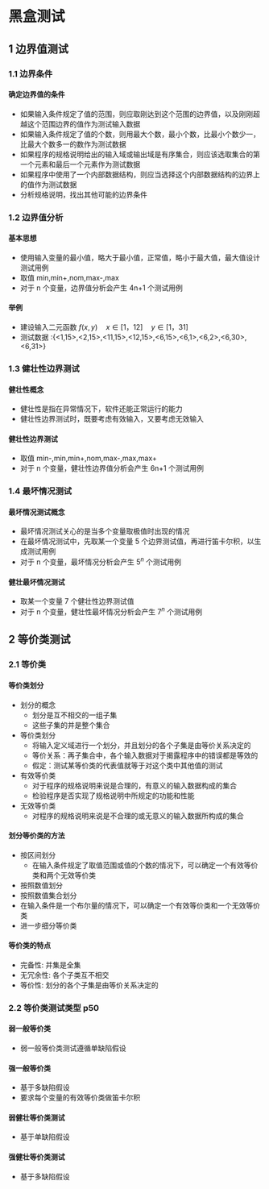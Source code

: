 <link rel="stylesheet" href="style.css">
<h1> 黑盒测试 </h1>
<h2> 1 边界值测试 </h2>
<h3> 1.1 边界条件 </h3>
<h4> 确定边界值的条件 </h4>

  - 如果输入条件规定了值的范围，则应取刚达到这个范围的边界值，以及刚刚超越这个范围边界的值作为测试输入数据
  - 如果输入条件规定了值的个数，则用最大个数，最小个数，比最小个数少一，比最大个数多一的数作为测试数据
  - 如果程序的规格说明给出的输入域或输出域是有序集合，则应该选取集合的第一个元素和最后一个元素作为测试数据
  - 如果程序中使用了一个内部数据结构，则应当选择这个内部数据结构的边界上的值作为测试数据
  - 分析规格说明，找出其他可能的边界条件

<h3> 1.2 边界值分析 </h3>
<h4> 基本思想 </h4>

  - 使用输入变量的最小值，略大于最小值，正常值，略小于最大值，最大值设计测试用例
  - 取值 min,min+,nom,max-,max 
  - 对于 n 个变量，边界值分析会产生 4n+1 个测试用例
<h4> 举例 </h4>

  - 建设输入二元函数 $f(x,y) \quad x\in[1，12] \quad y\in[1，31]$
  - 测试数据 :{<1,15>,<2,15>,<11,15>,<12,15>,<6,15>,<6,1>,<6,2>,<6,30>,<6,31>}

<h3> 1.3 健壮性边界测试 </h3>
<h4> 健壮性概念 </h4>

  - 健壮性是指在异常情况下，软件还能正常运行的能力
  - 健壮性边界测试时，既要考虑有效输入，又要考虑无效输入
<h4> 健壮性边界测试 </h4>

  - 取值 min-,min,min+,nom,max-,max,max+ 
  - 对于 n 个变量，健壮性边界值分析会产生 6n+1 个测试用例

<h3> 1.4 最坏情况测试 </h3>
<h4> 最坏情况测试概念 </h4>

  - 最坏情况测试关心的是当多个变量取极值时出现的情况
  - 在最坏情况测试中，先取某一个变量 5 个边界测试值，再进行笛卡尔积，以生成测试用例
  - 对于 n 个变量，最坏情况分析会产生 $5^n$ 个测试用例

<h4> 健壮最坏情况测试 </h4>

  - 取某一个变量 7 个健壮性边界测试值
  - 对于 n 个变量，健壮性最坏情况分析会产生 $7^n$ 个测试用例

<h2> 2 等价类测试 </h2>
<h3> 2.1 等价类 </h3>
<h4> 等价类划分 </h4>

  - 划分的概念
    - 划分是互不相交的一组子集
    - 这些子集的并是整个集合
  - 等价类划分
    - 将输入定义域进行一个划分，并且划分的各个子集是由等价关系决定的
    - 等价关系：再子集合中，各个输入数据对于揭露程序中的错误都是等效的
    - 假定：测试某等价类的代表值就等于对这个类中其他值的测试
  - 有效等价类
    - 对于程序的规格说明来说是合理的，有意义的输入数据构成的集合
    - 检验程序是否实现了规格说明中所规定的功能和性能
  - 无效等价类
    - 对程序的规格说明来说是不合理的或无意义的输入数据所构成的集合

<h4> 划分等价类的方法 </h4>

  - 按区间划分
    - 在输入条件规定了取值范围或值的个数的情况下，可以确定一个有效等价类和两个无效等价类
  - 按照数值划分
  - 按照数值集合划分
  - 在输入条件是一个布尔量的情况下，可以确定一个有效等价类和一个无效等价类
  - 进一步细分等价类

<h4> 等价类的特点 </h4>

  - 完备性: 并集是全集
  - 无冗余性: 各个子类互不相交
  - 等价性: 划分的各个子集是由等价关系决定的

<h3> 2.2 等价类测试类型 <span class=book>p50</span> </h3>
<h4> 弱一般等价类 </h4>

  - 弱一般等价类测试遵循单缺陷假设

<h4> 强一般等价类 </h4>

  - 基于多缺陷假设
  - 要求每个变量的有效等价类做笛卡尔积

<h4> 弱健壮等价类测试 </h4>

  - 基于单缺陷假设

<h4> 强健壮等价类测试 </h4>

  - 基于多缺陷假设